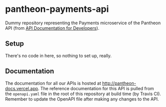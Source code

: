 # pantheon-payments-api

Dummy repository representing the Payments microservice of the Pantheon API (from [API Documentation for Developers](https://apidocsfordevs.com)).

## Setup
There's no code in here, so nothing to set up, really.

## Documentation
The documentation for all our APIs is hosted at http://pantheon-docs.vercel.app. The reference documentation for this API is pulled from the `openapi.yaml` file in the root of this repository at build time (by Travis CI). Remember to update the OpenAPI file after making any changes to the API.